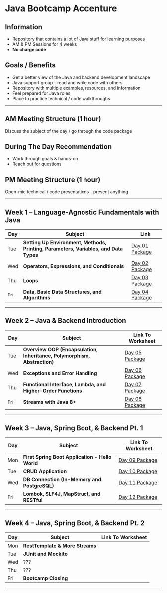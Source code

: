# Java Bootcamp Accenture
## Information
- Repository that contains a lot of Java stuff for learning purposes
- AM & PM Sessions for 4 weeks
- **No charge code**
## Goals / Benefits
- Get a better view of the Java and backend development landscape
- Java support group - read and write code with others
- Repository with multiple examples, resources, and information
- Feel prepared for Java roles
- Place to practice technical / code walkthroughs

---
## AM Meeting Structure (1 hour)
Discuss the subject of the day / go through the code package
## During The Day Recommendation
- Work through goals & hands-on
- Reach out for questions
## PM Meeting Structure (1 hour)
Open-mic technical / code presentations - present anything

---
## Week 1 – Language-Agnostic Fundamentals with Java

| Day | Subject                                                                              | Link                                                                                                                                       |
| --- | ------------------------------------------------------------------------------------ | ------------------------------------------------------------------------------------------------------------------------------------------ |
| Tue | **Setting Up Environment, Methods, Printing, Parameters, Variables, and Data Types** | [Day 01 Package](https://github.com/jfsaaved/java-bootcamp-acn/tree/main/week-01-introduction-to-coding/src/main/java/org/accenture/day01) |
| Wed | **Operators, Expressions, and Conditionals**                                         | [Day 02 Package](https://github.com/jfsaaved/java-bootcamp-acn/tree/main/week-01-introduction-to-coding/src/main/java/org/accenture/day02) |
| Thu | **Loops<br>**                                                                        | [Day 03 Package](https://github.com/jfsaaved/java-bootcamp-acn/tree/main/week-01-introduction-to-coding/src/main/java/org/accenture/day03) |
| Fri | **Data, Basic Data Structures, and Algorithms**                                      | [Day 04 Package](https://github.com/jfsaaved/java-bootcamp-acn/tree/main/week-01-introduction-to-coding/src/main/java/org/accenture/day04) |

---
## Week 2 – Java & Backend Introduction

| Day | Subject                                                                  | Link To Worksheet                                                                                                                |
| --- |--------------------------------------------------------------------------| -------------------------------------------------------------------------------------------------------------------------------- |
| Tue | **Overview OOP (Encapsulation, Inheritance, Polymorphism, Abstraction)** | [Day 05 Package](https://github.com/jfsaaved/java-bootcamp-acn/tree/main/week-02-java-and-oop/src/main/java/org/accenture/day05) |
| Wed | **Exceptions and Error Handling**<br>                                    | [Day 06 Package](https://github.com/jfsaaved/java-bootcamp-acn/tree/main/week-02-java-and-oop/src/main/java/org/accenture/day06) |
| Thu | **Functional Interface, Lambda, and Higher-Order Functions**<br>         | [Day 07 Package](https://github.com/jfsaaved/java-bootcamp-acn/tree/main/week-02-java-and-oop/src/main/java/org/accenture/day07) |
| Fri | **Streams with Java 8+**                                                 | [Day 08 Package](https://github.com/jfsaaved/java-bootcamp-acn/tree/main/week-02-java-and-oop/src/main/java/org/accenture/day08) |

---
## Week 3 – Java, Spring Boot, & Backend Pt. 1

| Day | Subject                                         | Link To Worksheet                                                                                                                                |
| --- | ----------------------------------------------- | ------------------------------------------------------------------------------------------------------------------------------------------------ |
| Mon | **First Spring Boot Application - Hello World** | [Day 09 Package](https://github.com/jfsaaved/java-bootcamp-acn/tree/main/week-03-java-spring-boot-backend-pt1/src/main/java/org/accenture/day09) |
| Tue | **CRUD Application**                            | [Day 10 Package](https://github.com/jfsaaved/java-bootcamp-acn/tree/main/week-03-java-spring-boot-backend-pt1/src/main/java/org/accenture/day10) |
| Wed | **DB Connection (In-Memory and PostgreSQL)**    | [Day 11 Package](https://github.com/jfsaaved/java-bootcamp-acn/tree/main/week-03-java-spring-boot-backend-pt1/src/main/java/org/accenture/day11) |
| Fri | **Lombok, SLF4J, MapStruct, and RESTful**       | [Day 12 Package](https://github.com/jfsaaved/java-bootcamp-acn/tree/main/week-03-java-spring-boot-backend-pt1/src/main/java/org/accenture/day12) |

---
## Week 4 – Java, Spring Boot, & Backend Pt. 2

| Day | Subject                         | Link To Worksheet |
| --- |---------------------------------| ----------------- |
| Mon | **RestTemplate & More Streams** |                   |
| Tue | **JUnit and Mockito**           |                   |
| Wed | ???                             |                   |
| Thu | ???                             |                   |
| Fri | **Bootcamp Closing**            |                   |

---
